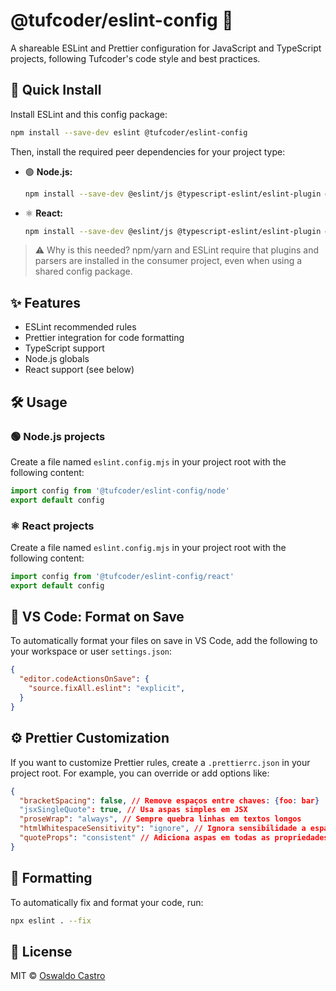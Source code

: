 # @tufcoder/eslint-config 🎉

A shareable ESLint and Prettier configuration for JavaScript and TypeScript projects, following Tufcoder's code style and best practices.

## 🚀 Quick Install

Install ESLint and this config package:
```sh
npm install --save-dev eslint @tufcoder/eslint-config
```

Then, install the required peer dependencies for your project type:

- 🟢 **Node.js:**
  ```sh
  npm install --save-dev @eslint/js @typescript-eslint/eslint-plugin @typescript-eslint/parser globals eslint-plugin-prettier eslint-config-prettier
  ```
- ⚛️ **React:**
  ```sh
  npm install --save-dev @eslint/js @typescript-eslint/eslint-plugin @typescript-eslint/parser globals eslint-plugin-prettier eslint-config-prettier eslint-plugin-react
  ```

> ⚠️ Why is this needed? 
> npm/yarn and ESLint require that plugins and parsers are installed in the consumer project, even when using a shared config package.

## ✨ Features

- ESLint recommended rules
- Prettier integration for code formatting
- TypeScript support
- Node.js globals
- React support (see below)

## 🛠️ Usage

### 🟢 Node.js projects

Create a file named `eslint.config.mjs` in your project root with the following content:

```js
import config from '@tufcoder/eslint-config/node'
export default config
```

### ⚛️ React projects

Create a file named `eslint.config.mjs` in your project root with the following content:

```js
import config from '@tufcoder/eslint-config/react'
export default config
```

## 💾 VS Code: Format on Save

To automatically format your files on save in VS Code, add the following to your workspace or user `settings.json`:

```json
{
  "editor.codeActionsOnSave": {
    "source.fixAll.eslint": "explicit",
  }
}
```

## ⚙️ Prettier Customization

If you want to customize Prettier rules, create a `.prettierrc.json` in your project root. For example, you can override or add options like:

```json
{
  "bracketSpacing": false, // Remove espaços entre chaves: {foo: bar}
  "jsxSingleQuote": true, // Usa aspas simples em JSX
  "proseWrap": "always", // Sempre quebra linhas em textos longos
  "htmlWhitespaceSensitivity": "ignore", // Ignora sensibilidade a espaços em HTML
  "quoteProps": "consistent" // Adiciona aspas em todas as propriedades quando necessário
}
```

## 🧹 Formatting

To automatically fix and format your code, run:

```sh
npx eslint . --fix
```

## 📄 License

MIT © [Oswaldo Castro](https://github.com/tufcoder)
